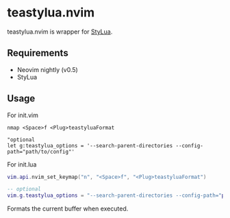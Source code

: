 # teastylua.nvim

teastylua.nvim is wrapper for [StyLua](https://github.com/JohnnyMorganz/StyLua).

## Requirements

- Neovim nightly (v0.5)
- StyLua

## Usage

For init.vim

```vim
nmap <Space>f <Plug>teastyluaFormat

"optional
let g:teastylua_options = '--search-parent-directories --config-path="path/to/config"'
```

For init.lua

```lua
vim.api.nvim_set_keymap("n", "<Space>f", "<Plug>teastyluaFormat")

-- optional
vim.g.teastylua_options = "--search-parent-directories --config-path="path/to/config""
```

Formats the current buffer when executed.
